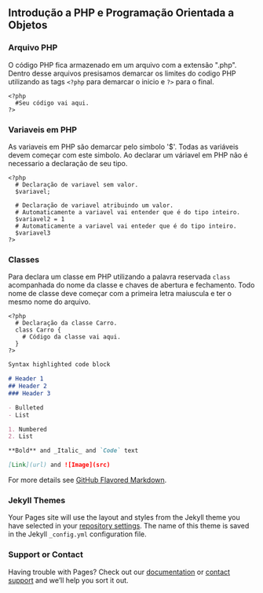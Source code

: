 ## Introdução a PHP e Programação Orientada a Objetos

### Arquivo PHP

O código PHP fica armazenado em um arquivo com a extensão ".php".
Dentro desse arquivos presisamos demarcar os limites do codigo PHP utilizando as tags `<?php` para demarcar o inicio e `?>` para o final.

```
<?php
  #Seu código vai aqui.
?>
```

### Variaveis em PHP

As variaveis em PHP são demarcar pelo simbolo '$'.
Todas as variáveis devem começar com este simbolo.
Ao declarar um váriavel em PHP não é necessario a declaração de seu tipo.

```
<?php
  # Declaração de variavel sem valor.
  $variavel;
  
  # Declaração de variavel atribuindo um valor.
  # Automaticamente a variavel vai entender que é do tipo inteiro.
  $variavel2 = 1
  # Automaticamente a variavel vai enteder que é do tipo inteiro.
  $variavel3
?>

```

### Classes

Para declara um classe em PHP utilizando a palavra reservada `class` acompanhada do nome da classe e chaves de abertura e fechamento.
Todo nome de classe deve começar com a primeira letra maiuscula e ter o mesmo nome do arquivo.

```
<?php
  # Declaração da classe Carro.
  class Carro {
    # Código da classe vai aqui.
  }
?>

```

```markdown
Syntax highlighted code block

# Header 1
## Header 2
### Header 3

- Bulleted
- List

1. Numbered
2. List

**Bold** and _Italic_ and `Code` text

[Link](url) and ![Image](src)
```

For more details see [GitHub Flavored Markdown](https://guides.github.com/features/mastering-markdown/).

### Jekyll Themes

Your Pages site will use the layout and styles from the Jekyll theme you have selected in your [repository settings](https://github.com/heberthreinstein/phpPOO/settings). The name of this theme is saved in the Jekyll `_config.yml` configuration file.

### Support or Contact

Having trouble with Pages? Check out our [documentation](https://docs.github.com/categories/github-pages-basics/) or [contact support](https://support.github.com/contact) and we’ll help you sort it out.
